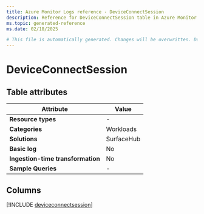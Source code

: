 ```yaml
---
title: Azure Monitor Logs reference - DeviceConnectSession
description: Reference for DeviceConnectSession table in Azure Monitor Logs.
ms.topic: generated-reference
ms.date: 02/18/2025

# This file is automatically generated. Changes will be overwritten. Do not change this file directly.
---
```


# DeviceConnectSession




## Table attributes

|Attribute|Value|
|---|---|
|**Resource types**|-|
|**Categories**|Workloads|
|**Solutions**| SurfaceHub|
|**Basic log**|No|
|**Ingestion-time transformation**|No|
|**Sample Queries**|-|



## Columns
  
[!INCLUDE [deviceconnectsession](~/reusable-content/ce-skilling/azure/includes/azure-monitor/reference/tables/deviceconnectsession-include.md)]
